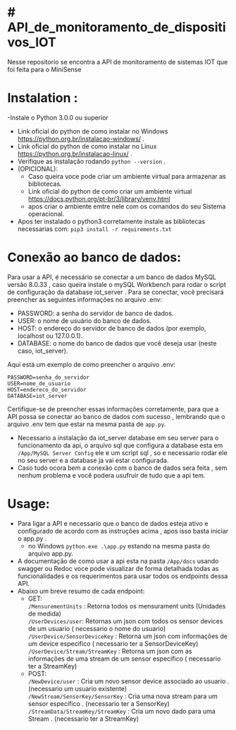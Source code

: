# # API_de_monitoramento_de_dispositivos_IOT
Nesse repositorio se encontra a API de monitoramento de sistemas IOT que foi feita para o MiniSense

# Instalation :
-Instale o Python 3.0.0 ou superior
- Link oficial do python de como instalar no Windows <a>https://python.org.br/instalacao-windows/</a> .
- Link oficial do python de como instalar no Linux <a>https://python.org.br/instalacao-linux/</a> .
- Verifique as instalação rodando ```python --version``` .
- (OPICIONAL):
  - Caso queira voce pode criar um ambiente virtual para armazenar as bibliotecas.
  - Link oficial do python de como criar um ambiente virtual <a>https://docs.python.org/pt-br/3/library/venv.html</a>
  - apos criar o ambiente emtre nele com os comandos do seu Sistema operacional.
- Apos ter instalado o python3 corretamente instale as bibliotecas necessarias com:
```pip3 install -r requirements.txt```

# Conexão ao banco de dados:
Para usar a API, é necessário se conectar a um banco de dados MySQL  versão 8.0.33 , caso queira instale o mySQL Workbench para rodar o script de configuração da database iot_server . Para se conectar, você precisará preencher as seguintes informações no arquivo .env:

- PASSWORD: a senha do servidor de banco de dados.
- USER: o nome de usuário do banco de dados.
- HOST: o endereço do servidor de banco de dados (por exemplo, localhost ou 127.0.0.1).
- DATABASE: o nome do banco de dados que você deseja usar (neste caso, iot_server).

Aqui está um exemplo de como preencher o arquivo .env:
``` 
PASSWORD=senha_do_servidor
USER=nome_de_usuario
HOST=endereco_do_servidor
DATABASE=iot_server
```

Certifique-se de preencher essas informações corretamente, para que a API possa se conectar ao banco de dados com sucesso , lembrando que o arquivo .env tem que estar na mesma pasta de `app.py`.
- Necessario a instalação da iot_server database em seu server para o funcionamento da api, o arquivo sql que configura a database esta em `/App/MySQL Server Config`  ele e um script sql , so e necessario rodar ele no seu server e a database ja vai estar configurada.
- Caso tudo ocora bem a conexão com o banco de dados sera feita , sem nenhum problema e você podera usufruir de tudo que a api tem.

# Usage:
- Para ligar a API e necessario que o banco de dados esteja ativo e configurado de acordo com as instruções acima , apos isso basta iniciar o app.py .
  - no Windows ```python.exe .\app.py``` estando na mesma pasta do arquivo app.py.
- A documentação de como usar a api esta na pasta `/App/docs` usando swagger ou Redoc voce pode visualizar de forma detalhada todas as funcionalidades e os requerimentos para usar todos os endpoints dessa API.
- Abaixo um breve resumo de cada endpoint:
  - GET:<br>
    `/MensurementUnits` : Retorna todos os  mensurament units (Unidades de medida)<br>
    `/UserDevices/user`: Retornas um json com todos os sensor devices de um usuario ( necessario o nome do usuario)<br>
    `/UserDevice/SensorDeviceKey` : Retorna um json com informações de um device especifico ( necessario ter a SensorDeviceKey)<br>
    `/UserDevice/Stream/StreamKey` : Retorna um json com as informações de uma stream de um sensor especifico ( necessario ter a StreamKey)<br>
  - POST:<br>
    `/NewDevice/user` : Cria um novo sensor device associado ao usuario .(necessario um usuario existente)<br>
    `/NewStream/SensorKey/SensorKey` : Cria uma nova stream para um sensor especifico . (necessario ter a SensorKey)<br>
    `/StreamData/StreamKey/StreamKey` : Cria um novo dado para uma Stream . (necessario ter a StreamKey)
    
    
  
